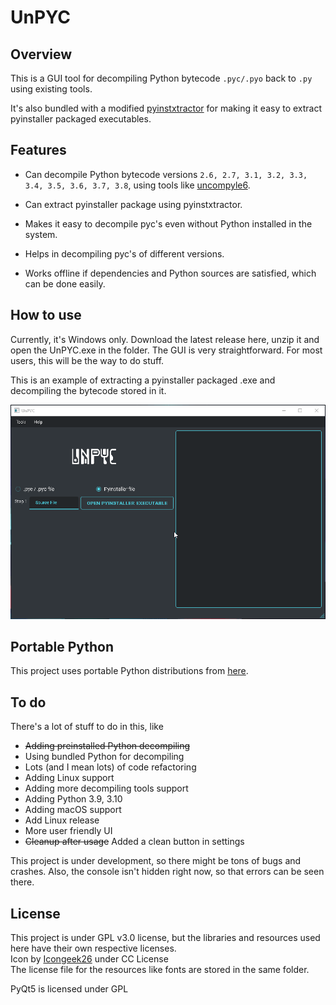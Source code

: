 # UnPYC

## Overview

This is a GUI tool for decompiling Python bytecode `.pyc/.pyo` back to `.py` using existing tools.   

It's also bundled with a modified [pyinstxtractor](https://github.com/extremecoders-re/pyinstxtractor/) for making it easy to extract pyinstaller packaged executables. 

## Features

* Can decompile Python bytecode versions `2.6, 2.7, 3.1, 3.2, 3.3, 3.4, 3.5, 3.6, 3.7, 3.8`, using tools like [uncompyle6](https://github.com/rocky/python-uncompyle6).

* Can extract pyinstaller package using pyinstxtractor.

* Makes it easy to decompile pyc's even without Python installed in the system.

* Helps in decompiling pyc's of different versions.

* Works offline if dependencies and Python sources are satisfied, which can be done easily.

  

## How to use

Currently, it's Windows only. Download the latest release here, unzip it and open the UnPYC.exe in the folder. The GUI is very straightforward. For most users, this will be the way to do stuff.  

This is an example of extracting a pyinstaller packaged .exe and decompiling the bytecode stored in it.

![Example Usage](https://raw.githubusercontent.com/FuturisticGoo/UnPYC/main/example/example.gif)

## Portable Python

This project uses portable Python distributions from [here](https://github.com/FuturisticGoo/portable_python). 

## To do

There's a lot of stuff to do in this, like 

* ~~Adding preinstalled Python decompiling~~
* Using bundled Python for decompiling
* Lots (and I mean lots) of code refactoring
* Adding Linux support
* Adding more decompiling tools support
* Adding Python 3.9, 3.10
* Adding macOS support
* Add Linux release
* More user friendly UI
* ~~Cleanup after usage~~ Added a clean button in settings

This project is under development, so there might be tons of bugs and crashes. Also, the console isn't hidden right now, so that errors can be seen there.

## License

This project is under GPL v3.0 license, but the libraries and resources used here have their own respective licenses.   
Icon by [Icongeek26](https://www.flaticon.com/authors/icongeek26) under CC License  
The license file for the resources like fonts are stored in the same folder.

PyQt5 is licensed under GPL
